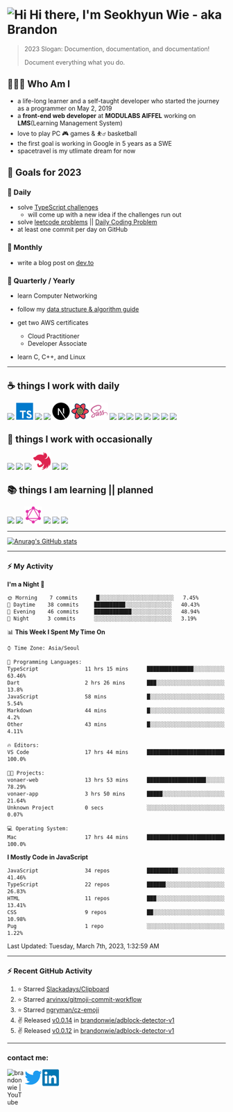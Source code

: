 # <img src='https://qpluspicture.oss-cn-beijing.aliyuncs.com/6LjjQA/Hi.gif' alt='Hi' width="24"/> Hi there, I'm Seokhyun Wie - aka Brandon

> 2023 Slogan: Documention, documentation, and documentation!
>
> Document everything what you do.

## 🧑🏻‍💻 Who Am I

- a life-long learner and a self-taught developer who started the journey as a programmer on May 2, 2019
- a **front-end web developer** at **MODULABS AIFFEL** working on **LMS**(Learning Management System)
- love to play PC 🎮 games️ \& ⛹️‍♂️ basketball
- the first goal is working in Google in 5 years as a SWE
- spacetravel is my utlimate dream for now

## 🥅 Goals for 2023

### 📅 Daily

- solve [TypeScript challenges](https://github.com/brandonwie/type-challenges)
  - will come up with a new idea if the challenges run out
- solve [leetcode problems](https://leetcode.com/problemset/all/) || [Daily Coding Problem](https://www.dailycodingproblem.com/)
- at least one commit per day on GitHub

### 📅 Monthly

- write a blog post on [dev.to](https://dev.to/brandonwie)

### 📅 Quarterly / Yearly

- learn Computer Networking
- follow my [data structure & algorithm guide](https://www.notion.so/brandonwie/How-to-Get-a-Software-Engineer-Job-at-Google-and-Other-Top-Tech-Companies-fc46fa68254449c49472c84584905409)

- get two AWS certificates

  - Cloud Practitioner
  - Developer Associate

- learn C, C++, and Linux

---

## ☕️ things I work with daily

<img src="https://cdn.jsdelivr.net/gh/devicons/devicon/icons/vscode/vscode-original.svg" width="40px"> <img src="https://raw.githubusercontent.com/devicons/devicon/master/icons/typescript/typescript-original.svg" width="40px"> <img src="https://cdn.jsdelivr.net/gh/devicons/devicon@latest/icons/javascript/javascript-original.svg" width="40px"> <img src="https://cdn.jsdelivr.net/gh/devicons/devicon@latest/icons/react/react-original.svg" width="40px"> <img src="https://raw.githubusercontent.com/devicons/devicon/master/icons/nextjs/nextjs-original.svg" width="40px"> <img src="https://raw.githubusercontent.com/AndersDJohnson/AndersDJohnson/master/images/react-query.svg" width="40px" /> <img src="https://raw.githubusercontent.com/devicons/devicon/master/icons/sass/sass-original.svg" width="40px"> <img src="https://cdn.jsdelivr.net/gh/devicons/devicon/icons/tailwindcss/tailwindcss-plain.svg" width="40px" /> <img src="https://cdn.jsdelivr.net/gh/devicons/devicon@latest/icons/git/git-original.svg" width="40px"> <img src="https://cdn.jsdelivr.net/gh/devicons/devicon/icons/github/github-original.svg" width="40px"> <img src="https://cdn.jsdelivr.net/gh/devicons/devicon/icons/amazonwebservices/amazonwebservices-original.svg" width="40px"> <img src="https://cdn.jsdelivr.net/gh/devicons/devicon/icons/bash/bash-original.svg" width="40px"> <img src="https://cdn.worldvectorlogo.com/logos/postman.svg" width="40px"> <img src="https://cdn.jsdelivr.net/gh/devicons/devicon/icons/figma/figma-original.svg" width="40px"> <img src="https://cdn.jsdelivr.net/gh/devicons/devicon/icons/slack/slack-original.svg" width="40px">

## 👾 things I work with occasionally

<img src="https://cdn.jsdelivr.net/gh/devicons/devicon/icons/jest/jest-plain.svg" width="40px"> <img src="https://cdn.jsdelivr.net/gh/devicons/devicon@latest/icons/nodejs/nodejs-plain.svg" width="40px"> <img src="https://cdn.jsdelivr.net/gh/devicons/devicon/icons/express/express-original-wordmark.svg" width="40px"> <img src="https://raw.githubusercontent.com/devicons/devicon/master/icons/nestjs/nestjs-plain.svg" width="40px">
<img src="https://cdn.jsdelivr.net/gh/devicons/devicon/icons/postgresql/postgresql-original.svg" width="40px"> <img src="https://cdn.jsdelivr.net/gh/devicons/devicon@latest/icons/mongodb/mongodb-original.svg" width="40px">

## 📚 things I am learning || planned

<img src="https://cdn.jsdelivr.net/gh/devicons/devicon/icons/dart/dart-original.svg" width="40px"> <img src="https://cdn.jsdelivr.net/gh/devicons/devicon/icons/flutter/flutter-original.svg" width="40px"> <img src="https://raw.githubusercontent.com/devicons/devicon/master/icons/graphql/graphql-plain.svg" width="40px"> <img src="https://cdn.jsdelivr.net/gh/devicons/devicon/icons/docker/docker-original.svg" width="40px"> <img src="https://cdn.jsdelivr.net/gh/devicons/devicon/icons/kubernetes/kubernetes-plain.svg" width="40px"> <img src="https://icons-for-free.com/iconfiles/png/512/cypress-1324440144114984250.png" width="40px">

---

<!-- GitHub Stats -->

[![Anurag's GitHub stats](https://github-readme-stats.vercel.app/api?username=brandonwie&show_icons=true&title_color=ffc857&icon_color=8ac926&text_color=daf7dc&bg_color=151515&hide=stars&custom_title=Brandon's GitHub Stats)](https://github.com/anuraghazra/github-readme-stats)

---

### ⚡ My Activity

<!--START_SECTION:waka-->
**I'm a Night 🦉** 

```text
🌞 Morning    7 commits      █░░░░░░░░░░░░░░░░░░░░░░░░   7.45% 
🌆 Daytime    38 commits     ██████████░░░░░░░░░░░░░░░   40.43% 
🌃 Evening    46 commits     ████████████░░░░░░░░░░░░░   48.94% 
🌙 Night      3 commits      ░░░░░░░░░░░░░░░░░░░░░░░░░   3.19%

```


📊 **This Week I Spent My Time On** 

```text
⌚︎ Time Zone: Asia/Seoul

💬 Programming Languages: 
TypeScript               11 hrs 15 mins      ███████████████░░░░░░░░░░   63.46% 
Dart                     2 hrs 26 mins       ███░░░░░░░░░░░░░░░░░░░░░░   13.8% 
JavaScript               58 mins             █░░░░░░░░░░░░░░░░░░░░░░░░   5.54% 
Markdown                 44 mins             █░░░░░░░░░░░░░░░░░░░░░░░░   4.2% 
Other                    43 mins             █░░░░░░░░░░░░░░░░░░░░░░░░   4.11%

🔥 Editors: 
VS Code                  17 hrs 44 mins      █████████████████████████   100.0%

🐱‍💻 Projects: 
vonaer-web               13 hrs 53 mins      ███████████████████░░░░░░   78.29% 
vonaer-app               3 hrs 50 mins       █████░░░░░░░░░░░░░░░░░░░░   21.64% 
Unknown Project          0 secs              ░░░░░░░░░░░░░░░░░░░░░░░░░   0.07%

💻 Operating System: 
Mac                      17 hrs 44 mins      █████████████████████████   100.0%

```

**I Mostly Code in JavaScript** 

```text
JavaScript               34 repos            ██████████░░░░░░░░░░░░░░░   41.46% 
TypeScript               22 repos            ██████░░░░░░░░░░░░░░░░░░░   26.83% 
HTML                     11 repos            ███░░░░░░░░░░░░░░░░░░░░░░   13.41% 
CSS                      9 repos             ██░░░░░░░░░░░░░░░░░░░░░░░   10.98% 
Pug                      1 repo              ░░░░░░░░░░░░░░░░░░░░░░░░░   1.22%

```



<!--END_SECTION:waka-->

<!--RECENT_ACTIVITY:last_update-->
Last Updated: Tuesday, March 7th, 2023, 1:32:59 AM
<!--RECENT_ACTIVITY:last_update_end-->

---

### ⚡ Recent GitHub Activity

<!--RECENT_ACTIVITY:start-->

1. ⭐ Starred [Slackadays/Clipboard](https://github.com/Slackadays/Clipboard)
2. ⭐ Starred [arvinxx/gitmoji-commit-workflow](https://github.com/arvinxx/gitmoji-commit-workflow)
3. ⭐ Starred [ngryman/cz-emoji](https://github.com/ngryman/cz-emoji)
4. ✌️ Released [v0.0.14](https://github.com/brandonwie/adblock-detector-v1/releases/tag/v0.0.14) in [brandonwie/adblock-detector-v1](https://github.com/brandonwie/adblock-detector-v1)
5. ✌️ Released [v0.0.12](https://github.com/brandonwie/adblock-detector-v1/releases/tag/v0.0.12) in [brandonwie/adblock-detector-v1](https://github.com/brandonwie/adblock-detector-v1)
<!--RECENT_ACTIVITY:end-->

[youtube]: https://www.youtube.com/channel/UC7tk3UT7nn3cZNC2KBdb-4Q
[linkedin]: https://linkedin.com/in/brandonwie
[twitter]: https://twitter.com/brandonwie

---

### contact me:

[<img align="left" alt="brandonwie | YouTube" width="40px" src="https://iconape.com/wp-content/png_logo_vector/youtube-social-white-squircle.png" />][youtube] [<img align="left" alt="brandonwie | Twitter" width="40px" src="https://raw.githubusercontent.com/devicons/devicon/master/icons/twitter/twitter-original.svg" />][twitter] [<img align="left" alt="brandonwie | LinkedIn" width="40px" src="https://raw.githubusercontent.com/devicons/devicon/master/icons/linkedin/linkedin-original.svg" />][linkedin]
